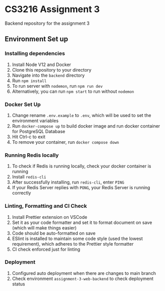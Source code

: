 # CS3216 Assignment 3

Backend repository for the assignment 3

## Environment Set up

### Installing dependencies

1. Install Node V12 and Docker
2. Clone this repository to your directory
3. Navigate into the `backend` directory
4. Run `npm install`
5. To run server with `nodemon`, run `npm run dev`
6. Alternatively, you can run `npm start` to run without `nodemon`

### Docker Set Up

1. Change rename `.env.example` to `.env`, which will be used to set the environment variables
2. Run `docker-compose up` to build docker image and run docker container for PostgreSQL Database
3. Hit Ctrl-c to exit
4. To remove your container, run `docker compose down`

### Running Redis locally
1. To check if Redis is running locally, check your docker container is running
2. Install `redis-cli`
3. After successfully installing, run `redis-cli`, enter `PING`
4. If your Redis Server replies with `PONG`, your Redis Server is running correctly

### Linting, Formatting and CI Check

1. Install Prettier extension on VSCode
2. Set it as your code formatter and set it to format document on save (which will make things easier)
3. Code should be auto-formatted on save
4. ESlint is installed to maintain some code style (used the lowest requirement), which adheres to the Prettier style formatter
5. CI check enforced just for linting

### Deployment

1. Configured auto deployment when there are changes to main branch
2. Check environment `assignment-3-web-backend` to check deployment status

